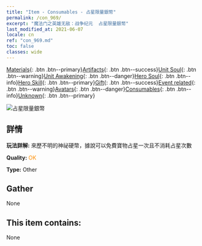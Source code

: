 ```yaml
---
title: "Item - Consumables - 占星限量銀幣"
permalink: /con_969/
excerpt: "魔法门之英雄无敌：战争纪元  占星限量銀幣"
last_modified_at: 2021-06-07
locale: cn
ref: "con_969.md"
toc: false
classes: wide
---
```

 [Materials](/ItemsCN/){: .btn .btn--primary}[Artifacts](/ItemsCN/Artifacts/){: .btn .btn--success}[Unit Soul](/ItemsCN/UnitSoul/){: .btn .btn--warning}[Unit Awakening](/ItemsCN/UnitAwakening/){: .btn .btn--danger}[Hero Soul](/ItemsCN/HeroSoul/){: .btn .btn--info}[Hero Skill](/ItemsCN/HeroSkill/){: .btn .btn--primary}[Gift](/ItemsCN/Gift/){: .btn .btn--success}[Event related](/ItemsCN/Events/){: .btn .btn--warning}[Avatars](/ItemsCN/Avatars/){: .btn .btn--danger}[Consumables](/ItemsCN/Consumables/){: .btn .btn--info}[Unknown](/ItemsCN/Unknown/){: .btn .btn--primary}

 ![占星限量銀幣](/images/t/artifact_41003.png)

## 詳情
 **玩法詳解:** 來歷不明的神祕硬幣，據說可以免費寶物占星一次且不消耗占星次數

 **Quality:** <span style="color: #FF8C00">OK</span>

 **Type:** Other

## Gather

  None

## This item contains:

  None

